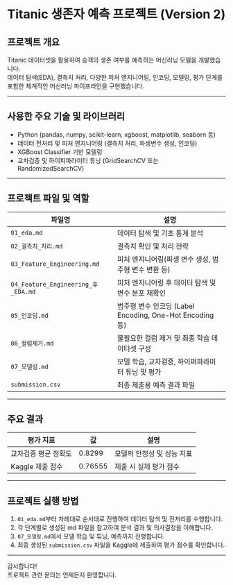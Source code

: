 # Titanic 생존자 예측 프로젝트 (Version 2)

## 프로젝트 개요
Titanic 데이터셋을 활용하여 승객의 생존 여부를 예측하는 머신러닝 모델을 개발했습니다.  
데이터 탐색(EDA), 결측치 처리, 다양한 피처 엔지니어링, 인코딩, 모델링, 평가 단계를 포함한 체계적인 머신러닝 파이프라인을 구현했습니다.

---

## 사용한 주요 기술 및 라이브러리
- Python (pandas, numpy, scikit-learn, xgboost, matplotlib, seaborn 등)
- 데이터 전처리 및 피처 엔지니어링 (결측치 처리, 파생변수 생성, 인코딩)
- XGBoost Classifier 기반 모델링
- 교차검증 및 하이퍼파라미터 튜닝 (GridSearchCV 또는 RandomizedSearchCV)

---

## 프로젝트 파일 및 역할

| 파일명                        | 설명                                                |
|-------------------------------|-----------------------------------------------------|
| `01_eda.md`                   | 데이터 탐색 및 기초 통계 분석                          |
| `02_결측치_처리.md`            | 결측치 확인 및 처리 전략                              |
| `03_Feature_Engineering.md`    | 피처 엔지니어링(파생 변수 생성, 범주형 변수 변환 등)  |
| `04_Feature_Engineering_후_EDA.md` | 피처 엔지니어링 후 데이터 탐색 및 변수 분포 재확인      |
| `05_인코딩.md`                 | 범주형 변수 인코딩 (Label Encoding, One-Hot Encoding 등) |
| `06_컬럼제거.md`               | 불필요한 컬럼 제거 및 최종 학습 데이터셋 구성          |
| `07_모델링.md`                 | 모델 학습, 교차검증, 하이퍼파라미터 튜닝 및 평가       |
| `submission.csv`              | 최종 제출용 예측 결과 파일                            |

---

## 주요 결과

| 평가 지표            | 값         | 설명                           |
|---------------------|------------|------------------------------|
| 교차검증 평균 정확도 | 0.8299 | 모델의 안정성 및 성능 지표        |
| Kaggle 제출 점수     | 0.76555     | 제출 시 실제 평가 점수            |

---

## 프로젝트 실행 방법

1. `01_eda.md`부터 차례대로 순서대로 진행하여 데이터 탐색 및 전처리를 수행합니다.  
2. 각 단계별로 생성된 md 파일을 참고하여 분석 결과 및 의사결정을 이해합니다.  
3. `07_모델링.md`에서 모델 학습 및 튜닝, 예측까지 진행합니다.  
4. 최종 생성된 `submission.csv` 파일을 Kaggle에 제출하여 평가 점수를 확인합니다.

---

감사합니다!  
프로젝트 관련 문의는 언제든지 환영합니다.
